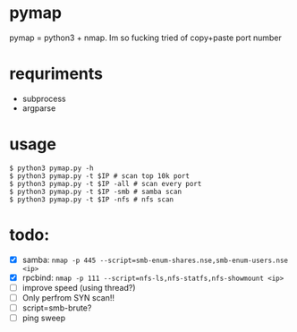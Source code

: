# pymap
pymap = python3 + nmap. Im so fucking tried of copy+paste port number

# requriments
- subprocess
- argparse

# usage
```console
$ python3 pymap.py -h
$ python3 pymap.py -t $IP # scan top 10k port
$ python3 pymap.py -t $IP -all # scan every port
$ python3 pymap.py -t $IP -smb # samba scan
$ python3 pymap.py -t $IP -nfs # nfs scan
```
# todo:
- [x] samba: `nmap -p 445 --script=smb-enum-shares.nse,smb-enum-users.nse <ip>`
- [x] rpcbind: `nmap -p 111 --script=nfs-ls,nfs-statfs,nfs-showmount <ip>`
- [ ] improve speed (using thread?)
- [ ] Only perfrom SYN scan!!
- [ ] script=smb-brute?
- [ ] ping sweep
